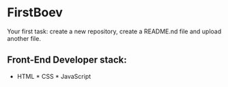 # FirstBoev
Your first task: create a new repository, create a README.nd file and upload another file.

## Front-End Developer stack:

* HTML
﻿﻿* CSS
﻿﻿* JavaScript
